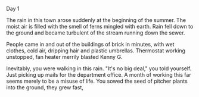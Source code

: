 Day 1

The rain in this town arose suddenly at the beginning of the summer. The moist air is filled with the smell of ferns mingled with earth. Rain fell down to the ground and became turbulent of the stream running down the sewer.

People came in and out of the buildings of brick in minutes, with wet clothes, cold air, dripping hair and plastic umbrellas. Thermostat working unstopped, fan heater merrily blasted Kenny G. 

Inevitably, you were walking in this rain. "It's no big deal," you told yourself. Just picking up mails for the department office. A month of working this far seems merely to be a misuse of life. You sowed the seed of pitcher plants into the ground, they grew fast, 


